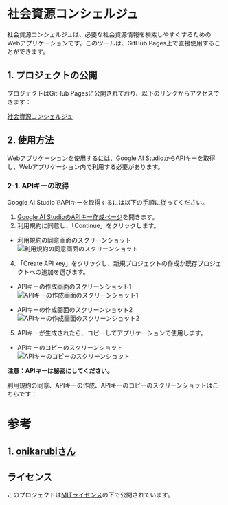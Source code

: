 # 社会資源コンシェルジュ

社会資源コンシェルジュは、必要な社会資源情報を検索しやすくするためのWebアプリケーションです。このツールは、GitHub Pages上で直接使用することができます。

## 1. プロジェクトの公開

プロジェクトはGitHub Pagesに公開されており、以下のリンクからアクセスできます：

<a href="https://ry02024.github.io/SocialResourceFinder/" target="_blank">社会資源コンシェルジュ</a>

## 2. 使用方法

Webアプリケーションを使用するには、Google AI StudioからAPIキーを取得し、Webアプリケーション内で利用する必要があります。

### 2-1. APIキーの取得

Google AI StudioでAPIキーを取得するには以下の手順に従ってください。

1. <a href="https://aistudio.google.com/app/apikey" target="_blank">Google AI StudioのAPIキー作成ページ</a>を開きます。
2. 利用規約に同意し、「Continue」をクリックします。
* 利用規約の同意画面のスクリーンショット
![利用規約の同意画面のスクリーンショット](images/Screenshot_20240322-171145.png)
4. 「Create API key」をクリックし、新規プロジェクトの作成か既存プロジェクトへの追加を選びます。
* APIキーの作成画面のスクリーンショット1
![APIキーの作成画面のスクリーンショット1](images/Screenshot_20240322-171212.png)

* APIキーの作成画面のスクリーンショット2
![APIキーの作成画面のスクリーンショット2](images/Screenshot_20240322-171227.png)
5. APIキーが生成されたら、コピーしてアプリケーションで使用します。
* APIキーのコピーのスクリーンショット
![APIキーのコピーのスクリーンショット](images/Screenshot_20240322-171252.png)

**注意：APIキーは秘密にしてください。**

利用規約の同意、APIキーの作成、APIキーのコピーのスクリーンショットはこちらです：

# 参考
## 1. [onikarubiさん](https://github.com/onikarubi/genai/blob/master/main.js)

## ライセンス

このプロジェクトは[MITライセンス](LICENSE)の下で公開されています。
